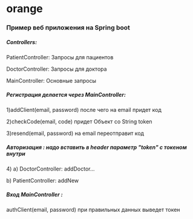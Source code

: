 # orange
<h3>Пример веб приложения на Spring boot</h3>

<h5>Controllers:</h5>
    <p>  PatientController: Запросы для пациентов</p>
      <p>DoctorController: Запросы для доктора</p>
      <p>MainController: Основные запросы</p>
 
<h5> Регистрация делается через MainController: </h5>
         <p>   1)addClient(email, password) после чего на email придет код</p>
<p>            2)checkCode(email, code) придет Объект со String token</p>
<p>            3)resend(email, password) на email переотправит код</p>
<h5>Авторизация : надо вставить в header параметр "token" c токеном внутри  </h5>         
   <p>         4) a) DoctorController: addDoctor... </p>
      <p>          b) PatientController: addNew</p>
  
  <h5>Вход MainController :</h5>
  <p>authClient(email, password) при правильных данных выведет токен</p>
        
